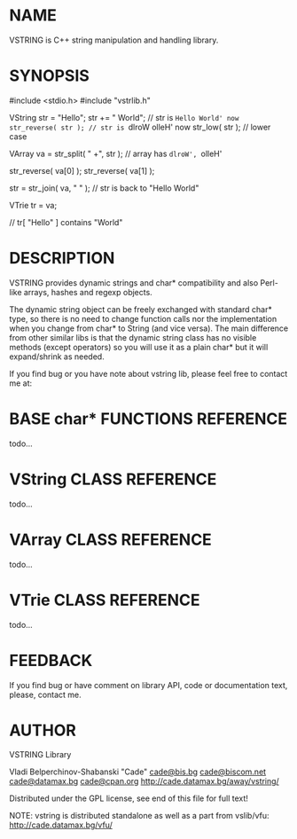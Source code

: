 
# NAME

VSTRING is C++ string manipulation and handling library.

# SYNOPSIS

  #include <stdio.h>
  #include "vstrlib.h"

  VString str = "Hello";
  str += " World";    // str is `Hello World' now
  str_reverse( str ); // str is `dlroW olleH' now
  str_low( str );     // lower case

  VArray va = str_split( " +", str ); // array has `dlroW', `olleH'

  str_reverse( va[0] );
  str_reverse( va[1] );

  str = str_join( va, " " );  // str is back to "Hello World"
  
  VTrie tr = va;
  
  // tr[ "Hello" ] contains "World"

# DESCRIPTION

VSTRING provides dynamic strings and char* compatibility and also 
Perl-like arrays, hashes and regexp objects.

The dynamic string object can be freely exchanged with
standard char* type, so there is no need to change function calls
nor the implementation when you change from char* to String (and
vice versa). The main difference from other similar libs is that
the dynamic string class has no visible methods (except operators)
so you will use it as a plain char* but it will expand/shrink as
needed. 

If you find bug or you have note about vstring lib, please feel
free to contact me at: 

# BASE char* FUNCTIONS REFERENCE

todo...

# VString CLASS REFERENCE

todo...

# VArray CLASS REFERENCE

todo...

# VTrie CLASS REFERENCE

todo...

# FEEDBACK

If you find bug or have comment on library API, code or documentation text,
please, contact me.

# AUTHOR

VSTRING Library

Vladi Belperchinov-Shabanski "Cade" 
<cade@bis.bg> <cade@biscom.net> <cade@datamax.bg> <cade@cpan.org>
http://cade.datamax.bg/away/vstring/

Distributed under the GPL license, see end of this file for full text!

NOTE: vstring is distributed standalone as well as a part from vslib/vfu:
http://cade.datamax.bg/vfu/



